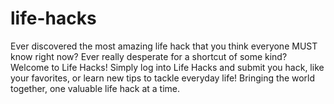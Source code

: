 # life-hacks
Ever discovered the most amazing life hack that you think everyone MUST know right now?  Ever really desperate for a shortcut of some kind?
Welcome to Life Hacks!
Simply log into Life Hacks and submit you hack, like your favorites, or learn new tips to tackle everyday life!
Bringing the world together, one valuable life hack at a time.


